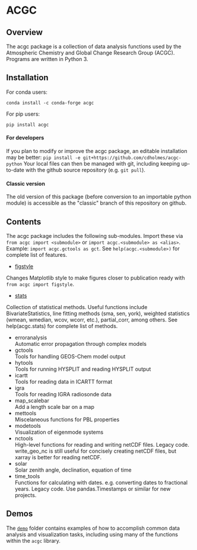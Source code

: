 # ACGC

## Overview
The acgc package is a collection of data analysis functions used by the Atmospheric Chemistry and Global Change Research Group (ACGC). Programs are written in Python 3.

## Installation

For conda users:

 `conda install -c conda-forge acgc`

For pip users:

 `pip install acgc`

#### For developers
If you plan to modify or improve the acgc package, an editable installation may be better:
`pip install -e git+https://github.com/cdholmes/acgc-python`
Your local files can then be managed with git, including keeping up-to-date with the github source repository (e.g. `git pull`).

#### Classic version
The old version of this package (before conversion to an importable python module) is accessible as the "classic" branch of this repository on github.

## Contents

The acgc package includes the following sub-modules. Import these via `from acgc import <submodule>` or `import acgc.<submodule> as <alias>`. Example: `import acgc.gctools as gct`. 
See `help(acgc.<submodule>)` for complete list of features.

- [figstyle](./demo/demo_figstyle.ipynb)

Changes Matplotlib style to make figures closer to publication ready with `from acgc import figstyle`.
- [stats](./demo/demo_stats.ipynb)  

Collection of statistical methods. Useful functions include BivariateStatistics, line fitting methods (sma, sen, york), weighted statistics (wmean, wmedian, wcov, wcorr, etc.), partial_corr, among others. See help(acgc.stats) for complete list of methods.
- erroranalysis   
Automatic error propagation through complex models
- gctools       
Tools for handling GEOS-Chem model output
- hytools	        
Tools for running HYSPLIT and reading HYSPLIT output
- icartt	        
Tools for reading data in ICARTT format
- igra		        
Tools for reading IGRA radiosonde data
- map_scalebar	        
Add a length scale bar on a map
- mettools        
Miscelaneous functions for PBL properties
- modetools	    
Visualization of eigenmode systems
- nctools          
High-level functions for reading and writing netCDF files. Legacy code. write_geo_nc is still useful for concisely creating netCDF files, but xarray is better for reading netCDF.
- solar        
Solar zenith angle, declination, equation of time
- time_tools       
Functions for calculating with dates. e.g. converting dates to fractional years. Legacy code. Use pandas.Timestamps or similar for new projects.

## Demos
The [`demo`](./demo/) folder contains examples of how to accomplish common data analysis and visualization tasks, including using many of the functions within the `acgc` library.

